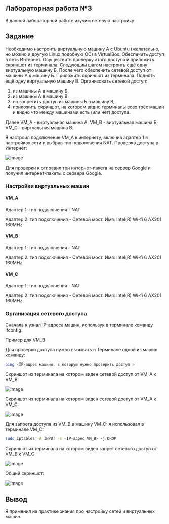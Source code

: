 ## Лабораторная работа №3

В данной лабораторной работе изучим сетевую настройку

## Задание

Необходимо настроить виртуальную машину А с Ubuntu (желательно, но можно и другую Linux подобную ОС) в VirtualBox.
Обеспечить доступ в сеть Интернет. Осуществить проверку этого доступа и приложить скриншот из терминала.
Следующим шагом настроить ещё одну виртуальную машину Б.
После чего обеспечить сетевой доступ от машины А к машину Б. Приложить скриншот из терминала.
Поднять ещё одну виртуальную машину В. Организовать сетевой доступ:

1. из машины А в машину Б,
2. из машины А в машину В,
3. но запретить доступ из машины Б в машину В,
4. приложить скриншот, на котором видно терминалы всех трёх машин и видно что между машинами есть (или нет) доступа.

Далее VM_A - виртуальная машина А, VM_B - виртуальная машина Б, VM_C - виртуальная машина В.

Я настроил подключение VM_A к интернету, включив адаптер 1 в настройках сети и выбрав тип подключения NAT.
Проверка доступа в Интернет:

![image](https://github.com/user-attachments/assets/0b48e29c-a7d9-4ddc-9e21-8b094c4bd94a)

Для проверки я отправил три интернет-пакета на сервер Google и получил интернет-пакеты с сервера Google.

### Настройки виртуальных машин

#### VM_A

Адаптер 1: тип подключения - NAT

Адаптер 2: тип подключения - Сетевой мост. Имя: Intel(R) Wi-fi 6 AX201 160MHz

#### VM_B

Адаптер 1: тип подключения - NAT

Адаптер 2: тип подключения - Сетевой мост. Имя: Intel(R) Wi-fi 6 AX201 160MHz

#### VM_C

Адаптер 1: тип подключения - NAT

Адаптер 2: тип подключения - Сетевой мост. Имя: Intel(R) Wi-fi 6 AX201 160MHz

### Организация сетевого доступа

Сначала я узнал IP-адреса машин, используя в терминале команду ifconfig. 

Пример для VM_B

Для проверки доступа нужно вызывать в Терминале одной из машин команду:

```bash
ping <IP-адрес машины, в которую нужно проверить доступ >
```

Скриншот из терминала на котором виден сетевой доступ от VM_A к VM_B:

![image](https://github.com/user-attachments/assets/3662ae3d-cc6e-427a-8123-6cad5b2edfbc)

Скриншот из терминала на котором виден сетевой доступ от VM_A к VM_C:

![image](https://github.com/user-attachments/assets/7d7a0521-c280-4f71-bb66-8541358f2158)

Для запрета доступа из VM_B в машину VM_C: я использовал в терминале VM_C:

```bash
sudo iptables -A INPUT -s <IP-адрес VM_B> -j DROP
```

Скриншот из терминала на котором виден запрет сетевого доступ от VM_B к VM_C:

![image](https://github.com/user-attachments/assets/028497a0-b930-4dff-bce9-63a447c147b3)

Общий скриншот:

![image](https://github.com/user-attachments/assets/e6de2c5f-0063-499a-9cca-cbeda95f6ba7)


## Вывод

Я применил на практике знания про настройку сетей и виртуальных машин.

